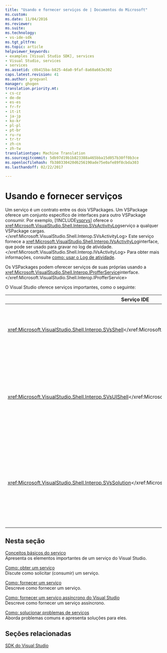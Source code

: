 ```yaml
---
title: "Usando e fornecer serviços de | Documentos do Microsoft"
ms.custom: 
ms.date: 11/04/2016
ms.reviewer: 
ms.suite: 
ms.technology:
- vs-ide-sdk
ms.tgt_pltfrm: 
ms.topic: article
helpviewer_keywords:
- examples [Visual Studio SDK], services
- Visual Studio, services
- services
ms.assetid: c0b415ba-b825-4da0-9faf-8a60a663e302
caps.latest.revision: 41
ms.author: gregvanl
manager: ghogen
translation.priority.mt:
- cs-cz
- de-de
- es-es
- fr-fr
- it-it
- ja-jp
- ko-kr
- pl-pl
- pt-br
- ru-ru
- tr-tr
- zh-cn
- zh-tw
translationtype: Machine Translation
ms.sourcegitcommit: 5db97d19b1b823388a465bba15d057b30ff0b3ce
ms.openlocfilehash: fb380330420d6256190ade75e0afe89f8cbda303
ms.lasthandoff: 02/22/2017

---
```

# <a name="using-and-providing-services"></a>Usando e fornecer serviços
Um serviço é um contrato entre os dois VSPackages. Um VSPackage oferece um conjunto específico de interfaces para outro VSPackage consumir. Por exemplo, [!INCLUDE[vsprvs](../code-quality/includes/vsprvs_md.md)] oferece o <xref:Microsoft.VisualStudio.Shell.Interop.SVsActivityLog>serviço a qualquer VSPackage cargas.</xref:Microsoft.VisualStudio.Shell.Interop.SVsActivityLog> Este serviço fornece a <xref:Microsoft.VisualStudio.Shell.Interop.IVsActivityLog>interface, que pode ser usado para gravar no log de atividade.</xref:Microsoft.VisualStudio.Shell.Interop.IVsActivityLog> Para obter mais informações, consulte [como: usar o Log de atividade](../extensibility/how-to-use-the-activity-log.md).  
  
 Os VSPackages podem oferecer serviços de suas próprias usando a <xref:Microsoft.VisualStudio.Shell.Interop.IProfferService>interface.</xref:Microsoft.VisualStudio.Shell.Interop.IProfferService>  
  
 O Visual Studio oferece serviços importantes, como o seguinte:  
  
|Serviço IDE|Descrição|  
|-----------------|-----------------|  
|<xref:Microsoft.VisualStudio.Shell.Interop.SVsShell></xref:Microsoft.VisualStudio.Shell.Interop.SVsShell>|Fornece acesso ao IDE services lidar com a funcionalidade básica, VSPackages e o registro.|  
|<xref:Microsoft.VisualStudio.Shell.Interop.SVsUIShell></xref:Microsoft.VisualStudio.Shell.Interop.SVsUIShell>|Fornece janelas básicas e funcionalidade relacionados à interface do usuário no IDE, como a capacidade de criar ferramentas e janelas de documento.|  
|<xref:Microsoft.VisualStudio.Shell.Interop.SVsSolution></xref:Microsoft.VisualStudio.Shell.Interop.SVsSolution>|Oferece funções básicas relacionadas à solução, como a capacidade de enumerar os projetos, criar novos projetos e monitorar alterações feitas no projeto.|  
  
## <a name="in-this-section"></a>Nesta seção  
 [Conceitos básicos do serviço](../extensibility/internals/service-essentials.md)  
 Apresenta os elementos importantes de um serviço do Visual Studio.  
  
 [Como: obter um serviço](../extensibility/how-to-get-a-service.md)  
 Discute como solicitar (consumir) um serviço.  
  
 [Como: fornecer um serviço](../extensibility/how-to-provide-a-service.md)  
 Descreve como fornecer um serviço.  
  
 [Como: fornecer um serviço assíncrono do Visual Studio](../extensibility/how-to-provide-an-asynchronous-visual-studio-service.md)  
 Descreve como fornecer um serviço assíncrono.  
  
 [Como: solucionar problemas de serviços](../extensibility/how-to-troubleshoot-services.md)  
 Aborda problemas comuns e apresenta soluções para eles.  
  
## <a name="related-sections"></a>Seções relacionadas  
 [SDK do Visual Studio](../extensibility/visual-studio-sdk.md)
